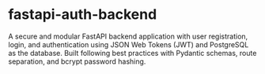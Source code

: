 # fastapi-auth-backend
A secure and modular FastAPI backend application with user registration, login, and authentication using JSON Web Tokens (JWT) and PostgreSQL as the database. Built following best practices with Pydantic schemas, route separation, and bcrypt password hashing.

